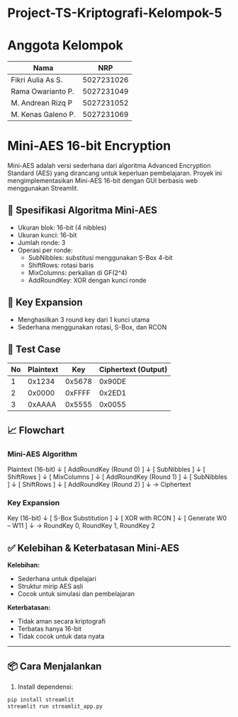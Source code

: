 # Project-TS-Kriptografi-Kelompok-5
# Anggota Kelompok
| Nama  | NRP  |
|----------|----------|
| Fikri Aulia As S.  | 5027231026 |
| Rama Owarianto P.  | 5027231049 |
| M. Andrean Rizq P  | 5027231052 |
| M. Kenas Galeno P.  | 5027231069 |

# Mini-AES 16-bit Encryption

Mini-AES adalah versi sederhana dari algoritma Advanced Encryption Standard (AES) yang dirancang untuk keperluan pembelajaran. Proyek ini mengimplementasikan Mini-AES 16-bit dengan GUI berbasis web menggunakan Streamlit.

## 🔐 Spesifikasi Algoritma Mini-AES
- Ukuran blok: 16-bit (4 nibbles)
- Ukuran kunci: 16-bit
- Jumlah ronde: 3
- Operasi per ronde:
  - SubNibbles: substitusi menggunakan S-Box 4-bit
  - ShiftRows: rotasi baris
  - MixColumns: perkalian di GF(2^4)
  - AddRoundKey: XOR dengan kunci ronde

## 🔁 Key Expansion
- Menghasilkan 3 round key dari 1 kunci utama
- Sederhana menggunakan rotasi, S-Box, dan RCON

## 🧪 Test Case

| No | Plaintext | Key     | Ciphertext (Output) |
|----|-----------|---------|---------------------|
| 1  | 0x1234    | 0x5678  | 0x90DE  |
| 2  | 0x0000    | 0xFFFF  | 0x2ED1  |
| 3  | 0xAAAA    | 0x5555  | 0x0055  |

## 📈 Flowchart

### Mini-AES Algorithm

Plaintext (16-bit)
       ↓
[ AddRoundKey (Round 0) ]
       ↓
[ SubNibbles ]
       ↓
[ ShiftRows ]
       ↓
[ MixColumns ]
       ↓
[ AddRoundKey (Round 1) ]
       ↓
[ SubNibbles ]
       ↓
[ ShiftRows ]
       ↓
[ AddRoundKey (Round 2) ]
       ↓
→ Ciphertext


### Key Expansion

Key (16-bit)
       ↓
[ S-Box Substitution ]
       ↓
[ XOR with RCON ]
       ↓
[ Generate W0 – W11 ]
       ↓
→ RoundKey 0, RoundKey 1, RoundKey 2



## ✅ Kelebihan & Keterbatasan Mini-AES

**Kelebihan:**
- Sederhana untuk dipelajari
- Struktur mirip AES asli
- Cocok untuk simulasi dan pembelajaran

**Keterbatasan:**
- Tidak aman secara kriptografi
- Terbatas hanya 16-bit
- Tidak cocok untuk data nyata

---

## 📦 Cara Menjalankan

1. Install dependensi:
```bash
pip install streamlit
streamlit run streamlit_app.py
```
